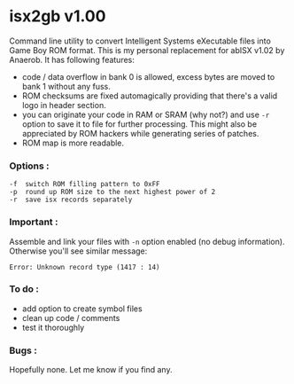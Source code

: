 # isx2gb v1.00

Command line utility to convert Intelligent Systems eXecutable files into Game Boy ROM format. This is my personal replacement for abISX v1.02 by Anaerob. It has following features:

- code / data overflow in bank 0 is allowed, excess bytes are moved to bank 1 without any fuss.
- ROM checksums are fixed automagically providing that there's a valid logo in header section.
- you can originate your code in RAM or SRAM (why not?) and use `-r` option to save it to file for further processing. This might also be appreciated by ROM hackers while generating series of patches.
- ROM map is more readable.

### Options :
```
-f  switch ROM filling pattern to 0xFF
-p  round up ROM size to the next highest power of 2
-r  save isx records separately
```

### Important :
Assemble and link your files with `-n` option enabled (no debug information). Otherwise you'll see similar message:
```
Error: Unknown record type (1417 : 14)
```

### To do :
- add option to create symbol files
- clean up code / comments
- test it thoroughly

### Bugs :
Hopefully none. Let me know if you find any.